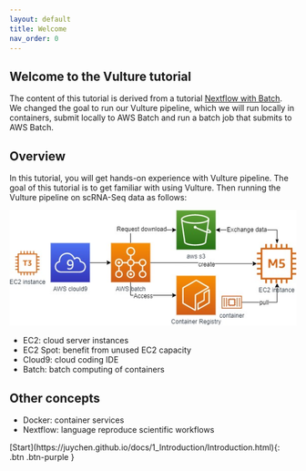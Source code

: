 ```yaml
---
layout: default
title: Welcome
nav_order: 0
---
```


## Welcome to the Vulture tutorial

The content of this tutorial is derived from a tutorial [Nextflow with Batch](https://genomics-nf.workshop.aws/). We changed the goal to run our Vulture pipeline, which we will run locally in containers, submit locally to AWS Batch and run a batch job that submits to AWS Batch.

## Overview
In this tutorial, you will get hands-on experience with Vulture pipeline. The goal of this tutorial is to get familiar with using Vulture.
Then running the Vulture pipeline on scRNA-Seq data as follows:

![Image](src/img/Setup/Intro.jpg)


- EC2: cloud server instances
- EC2 Spot: benefit from unused EC2 capacity
- Cloud9: cloud coding IDE
- Batch: batch computing of containers

## Other concepts
- Docker: container services
- Nextflow: language reproduce scientific workflows

<div class="code-example" markdown="1">
[Start](https://juychen.github.io/docs/1_Introduction/Introduction.html){: .btn .btn-purple }
</div>
